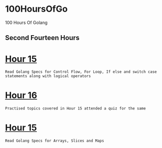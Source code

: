 # 100HoursOfGo
100 Hours Of Golang
## Second Fourteen Hours

# [Hour 15](hour15.go)
    Read Golang Specs for Control Flow, For Loop, If else and switch case statements along with logical operators

# [Hour 16](hour16.go)
    Practised topics covered in Hour 15 attended a quiz for the same

# [Hour 15](hour17.go)
    Read Golang Specs for Arrays, Slices and Maps
